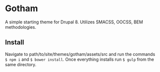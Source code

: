 # Gotham
A simple starting theme for Drupal 8. Utilizes SMACSS, OOCSS, BEM methodologies.

## Install
Navigate to path/to/site/themes/gotham/assets/src and run the commands `$ npm i` and `$ bower install`. Once everything installs run `$ gulp` from the same directory.

